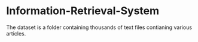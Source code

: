 # Information-Retrieval-System


The dataset is a folder containing thousands of text files contianing various articles.
